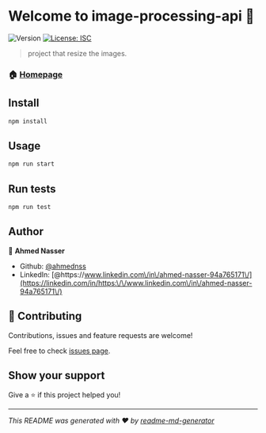 # Welcome to image-processing-api 👋
![Version](https://img.shields.io/badge/version-1.0.0-blue.svg?cacheSeconds=2592000)
[![License: ISC](https://img.shields.io/badge/License-ISC-yellow.svg)](#)

> project that resize the images.

### 🏠 [Homepage](https://github.com/ahmednss/image-processing-api#readme)

## Install

```sh
npm install
```

## Usage

```sh
npm run start
```

## Run tests

```sh
npm run test
```

## Author

👤 **Ahmed Nasser**

* Github: [@ahmednss](https://github.com/ahmednss)
* LinkedIn: [@https:\/\/www.linkedin.com\/in\/ahmed-nasser-94a765171\/](https://linkedin.com/in/https:\/\/www.linkedin.com\/in\/ahmed-nasser-94a765171\/)

## 🤝 Contributing

Contributions, issues and feature requests are welcome!

Feel free to check [issues page](https://github.com/ahmednss/image-processing-api/issues). 

## Show your support

Give a ⭐️ if this project helped you!


***
_This README was generated with ❤️ by [readme-md-generator](https://github.com/kefranabg/readme-md-generator)_